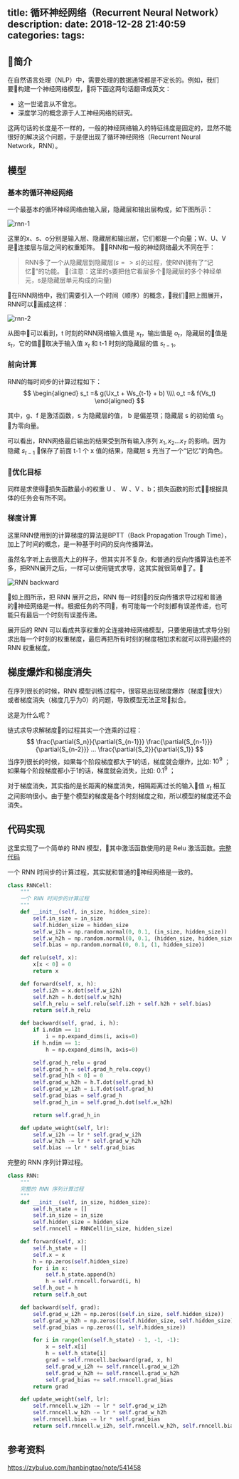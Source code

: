 title: 循环神经网络（Recurrent Neural Network）
description: 
date: 2018-12-28 21:40:59
categories:
tags:
---

## 简介

在自然语言处理（NLP）中，需要处理的数据通常都是不定长的。例如，我们要构建一个神经网络模型，将下面这两句话翻译成英文：
- 这一世诺言从不曾忘。
- 深度学习的概念源于人工神经网络的研究。

这两句话的长度是不一样的，一般的神经网络输入的特征纬度是固定的，显然不能很好的解决这个问题，于是便出现了循环神经网络（Recurrent Neural Network，RNN）。

## 模型

### 基本的循环神经网络

一个最基本的循环神经网络由输入层，隐藏层和输出层构成，如下图所示：

![rnn-1](/resource/images/rnn-1.jpg)

<!-- more -->

这里的x、s、o分别是输入层、隐藏层和输出层，它们都是一个向量；W、U、V是连接层与层之间的权重矩阵。
RNN和一般的神经网络最大不同在于：
> RNN多了一个从隐藏层到隐藏层($s => s$)的过程，使RNN拥有了“记忆”的功能。
> (注意：这里的s要把他它看层多个隐藏层的多个神经单元，s是隐藏层单元构成的向量)

在RNN网络中，我们需要引入一个时间（顺序）的概念，我们把上图展开，RNN可以画成这样：

![rnn-2](/resource/images/rnn-2.jpg)

从图中可以看到，t 时刻的RNN网络输入值是 $x_t$，输出值是 $o_t$，隐藏层的值是 $s_t$，它的值取决于输入值 $x_t$ 和 t-1 时刻的隐藏层的值 $s_{t-1}$。

### 前向计算

RNN的每时间步的计算过程如下：
$$
\begin{aligned}
s_t =& g(Ux_t + Ws_{t-1} + b) \\\\
o_t =& f(Vs_t)
\end{aligned}
$$

其中，g、f 是激活函数，s 为隐藏层的值， b 是偏差项；隐藏层 s 的初始值 $s_0$ 为零向量。

可以看出，RNN网络最后输出的结果受到所有输入序列 $x_1, x_2 ... x_T$ 的影响。因为隐藏 $s_{t-1}$ 保存了前面 t-1 个 x 值的结果，隐藏层 s 充当了一个“记忆”的角色。

### 优化目标
同样是求使得损失函数最小的权重 U 、 W 、V 、b；损失函数的形式根据具体的任务会有所不同。

### 梯度计算

这里RNN使用到的计算梯度的算法是BPTT（Back Propagation Trough Time），加上了时间的概念，是一种基于时间的反向传播算法。

虽然名字听上去很高大上的样子，但其实并不复杂，和普通的反向传播算法也差不多，把RNN展开之后，一样可以使用链式求导，这其实就很简单了。

![RNN backward](/resource/images/rnn-3.png)

如上图所示，把 RNN 展开之后，RNN 每一时刻的反向传播求导过程和普通的神经网络是一样。根据任务的不同，有可能每一个时刻都有误差传递，也可能只有最后一个时刻有误差传递。

展开后的 RNN 可以看成共享权重的全连接神经网络模型，只要使用链式求导分别求出每一个时刻的权重梯度，最后再把所有时刻的梯度相加求和就可以得到最终的 RNN 权重梯度。

## 梯度爆炸和梯度消失

在序列很长的时候，RNN 模型训练过程中，很容易出现梯度爆炸（梯度很大）或者梯度消失（梯度几乎为0）的问题，导致模型无法正常拟合。

这是为什么呢？

链式求导求解梯度的过程其实一个连乘的过程： 
$$
\frac{\partial{S_n}}{\partial{S_{n-1}}} \frac{\partial{S_{n-1}}}{\partial{S_{n-2}}} ... \frac{\partial{S_2}}{\partial{S_1}}
$$
当序列很长的时候，如果每个阶段梯度都大于1的话，梯度就会爆炸，比如: $10^9$ ；如果每个阶段梯度都小于1的话，梯度就会消失，比如: $0.1^9$ ；

对于梯度消失，其实指的是长距离的梯度消失，相隔距离过长的输入值 $x_t$ 相互之间影响很小。由于整个模型的梯度是各个时刻梯度之和，所以模型的梯度还不会消失。

## 代码实现

这里实现了一个简单的 RNN 模型，其中激活函数使用的是 Relu 激活函数。[完整代码](https://github.com/hf136/models/tree/master/RNN)

一个 RNN 时间步的计算过程，其实就和普通的神经网络是一致的。

``` python
class RNNCell:
    """
    一个 RNN 时间步的计算过程
    """
    def __init__(self, in_size, hidden_size):
        self.in_size = in_size
        self.hidden_size = hidden_size
        self.w_i2h = np.random.normal(0, 0.1, (in_size, hidden_size))
        self.w_h2h = np.random.normal(0, 0.1, (hidden_size, hidden_size))
        self.bias = np.random.normal(0, 0.1, (1, hidden_size))

    def relu(self, x):
        x[x < 0] = 0
        return x

    def forward(self, x, h):
        self.i2h = x.dot(self.w_i2h)
        self.h2h = h.dot(self.w_h2h)
        self.h_relu = self.relu(self.i2h + self.h2h + self.bias)
        return self.h_relu

    def backward(self, grad, i, h):
        if i.ndim == 1:
            i = np.expand_dims(i, axis=0)
        if h.ndim == 1:
            h = np.expand_dims(h, axis=0)

        self.grad_h_relu = grad
        self.grad_h = self.grad_h_relu.copy()
        self.grad_h[h < 0] = 0
        self.grad_w_h2h = h.T.dot(self.grad_h)
        self.grad_w_i2h = i.T.dot(self.grad_h)
        self.grad_bias = self.grad_h
        self.grad_h_in = self.grad_h.dot(self.w_h2h)

        return self.grad_h_in

    def update_weight(self, lr):
        self.w_i2h -= lr * self.grad_w_i2h
        self.w_h2h -= lr * self.grad_w_h2h
        self.bias -= lr * self.grad_bias

```

完整的 RNN 序列计算过程。

``` python
class RNN:
    """
    完整的 RNN 序列计算过程
    """
    def __init__(self, in_size, hidden_size):
        self.h_state = []
        self.in_size = in_size
        self.hidden_size = hidden_size
        self.rnncell = RNNCell(in_size, hidden_size)

    def forward(self, x):
        self.h_state = []
        self.x = x
        h = np.zeros(self.hidden_size)
        for i in x:
            self.h_state.append(h)
            h = self.rnncell.forward(i, h)
        self.h_out = h
        return self.h_out

    def backward(self, grad):
        self.grad_w_i2h = np.zeros((self.in_size, self.hidden_size))
        self.grad_w_h2h = np.zeros((self.hidden_size, self.hidden_size))
        self.grad_bias = np.zeros((1, self.hidden_size))

        for i in range(len(self.h_state) - 1, -1, -1):
            x = self.x[i]
            h = self.h_state[i]
            grad = self.rnncell.backward(grad, x, h)
            self.grad_w_i2h += self.rnncell.grad_w_i2h
            self.grad_w_h2h += self.rnncell.grad_w_h2h
            self.grad_bias += self.rnncell.grad_bias
        return grad

    def update_weight(self, lr):
        self.rnncell.w_i2h -= lr * self.grad_w_i2h
        self.rnncell.w_h2h -= lr * self.grad_w_h2h
        self.rnncell.bias -= lr * self.grad_bias
        return self.rnncell.w_i2h, self.rnncell.w_h2h, self.rnncell.bias

```

## 参考资料

https://zybuluo.com/hanbingtao/note/541458
